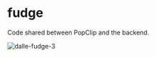 # fudge

Code shared between PopClip and the backend.

![dalle-fudge-3](https://github.com/pilotmoon/fudge/assets/17520/90cbe290-1db4-4a03-bccc-3a8c51f57dfe)

